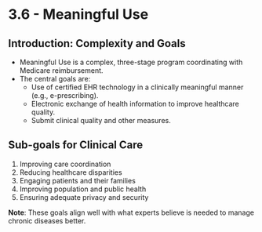 # 3.6 - Meaningful Use

## Introduction: Complexity and Goals

- Meaningful Use is a complex, three-stage program coordinating with Medicare reimbursement.
- The central goals are:
  - Use of certified EHR technology in a clinically meaningful manner (e.g., e-prescribing).
  - Electronic exchange of health information to improve healthcare quality.
  - Submit clinical quality and other measures.

## Sub-goals for Clinical Care

1. Improving care coordination
2. Reducing healthcare disparities
3. Engaging patients and their families
4. Improving population and public health
5. Ensuring adequate privacy and security

**Note**: These goals align well with what experts believe is needed to manage chronic diseases better.

